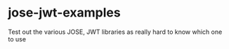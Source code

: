# jose-jwt-examples
Test out the various JOSE, JWT libraries as really hard to know which one to use
